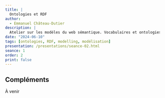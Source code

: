 ```yaml
---
title: |
  Ontologies et RDF
author:
  - Emmanuel Château-Dutier
description: |
  Atelier sur les modèles du web sémantique. Vocabulaires et ontologies.
date: "2024-06-10"
tags: [ontologies, RDF, modelling, modélisation]
presentation: /presentations/seance-02.html
seance: 1
order: 2
print: false
---
```


## Compléments

À venir